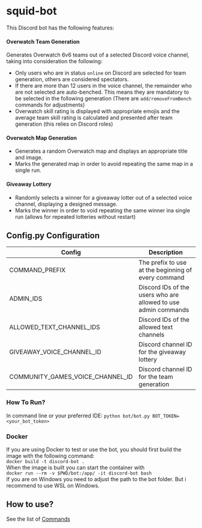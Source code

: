 # squid-bot
This Discord bot has the following features:
#### Overwatch Team Generation
 Generates Overwatch 6v6 teams out of a selected Discord voice channel, taking into consideration the following:
 * Only users who are in status `online` on Discord are selected for team generation, others are considered spectators.
 * If there are more than 12 users in the voice channel, the remainder who are not selected are auto-benched. This means they are mandatory to be selected in the following generation (There are `add/removeFromBench` commands for adjustments)
 * Overwatch skill rating is displayed with appropriate emojis and the average team skill rating is calculated and presented after team generation (this relies on Discord roles)
    
#### Overwatch Map Generation

* Generates a random Overwatch map and displays an appropriate title and image.
* Marks the generated map in order to avoid repeating the same map in a single run.

#### Giveaway Lottery

* Randomly selects a winner for a giveaway lotter out of a selected voice channel, displaying a designed message.
* Marks the winner in order to void repeating the same winner ina single run (allows for repeated lotteries without restart)

## Config.py Configuration
| Config | Description |
|---|---|
| COMMAND_PREFIX | The prefix to use at the beginning of every command |
| ADMIN_IDS | Discord IDs of the users who are allowed to use admin commands |
| ALLOWED_TEXT_CHANNEL_IDS | Discord IDs of the allowed text channels |
| GIVEAWAY_VOICE_CHANNEL_ID | Discord channel ID for the giveaway lottery |
| COMMUNITY_GAMES_VOICE_CHANNEL_ID | Discord channel ID for the team generation |

### How To Run?

In command line or your preferred IDE: `python bot/bot.py BOT_TOKEN=<your_bot_token>`

### Docker
If you are using Docker to test or use the bot, you should first build the image with the following command:  
`docker build -t discord-bot .`  
When the image is built you can start the container with  
`docker run --rm -v $PWD/bot:/app/ -it discord-bot bash`  
If you are on Windows you need to adjust the path to the bot folder. But i recommend to use WSL on Windows.

## How to use?
See the list of [Commands](COMMANDS.md)